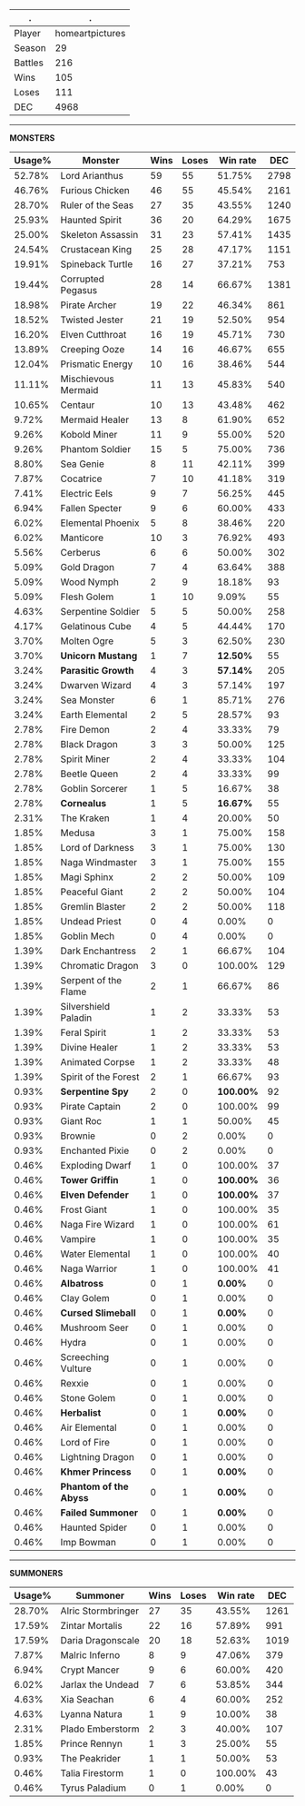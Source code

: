 .|.
|-|-
Player|homeartpictures
Season|29
Battles|216
Wins|105
Loses|111
DEC|4968

---
**MONSTERS**

Usage%|Monster|Wins|Loses|Win rate|DEC|
-|-|-|-|-|-|
52.78%|Lord Arianthus|59|55|51.75%|2798|
46.76%|Furious Chicken|46|55|45.54%|2161|
28.70%|Ruler of the Seas|27|35|43.55%|1240|
25.93%|Haunted Spirit|36|20|64.29%|1675|
25.00%|Skeleton Assassin|31|23|57.41%|1435|
24.54%|Crustacean King|25|28|47.17%|1151|
19.91%|Spineback Turtle|16|27|37.21%|753|
19.44%|Corrupted Pegasus|28|14|66.67%|1381|
18.98%|Pirate Archer|19|22|46.34%|861|
18.52%|Twisted Jester|21|19|52.50%|954|
16.20%|Elven Cutthroat|16|19|45.71%|730|
13.89%|Creeping Ooze|14|16|46.67%|655|
12.04%|Prismatic Energy|10|16|38.46%|544|
11.11%|Mischievous Mermaid|11|13|45.83%|540|
10.65%|Centaur|10|13|43.48%|462|
9.72%|Mermaid Healer|13|8|61.90%|652|
9.26%|Kobold Miner|11|9|55.00%|520|
9.26%|Phantom Soldier|15|5|75.00%|736|
8.80%|Sea Genie|8|11|42.11%|399|
7.87%|Cocatrice|7|10|41.18%|319|
7.41%|Electric Eels|9|7|56.25%|445|
6.94%|Fallen Specter|9|6|60.00%|433|
6.02%|Elemental Phoenix|5|8|38.46%|220|
6.02%|Manticore|10|3|76.92%|493|
5.56%|Cerberus|6|6|50.00%|302|
5.09%|Gold Dragon|7|4|63.64%|388|
5.09%|Wood Nymph|2|9|18.18%|93|
5.09%|Flesh Golem|1|10|9.09%|55|
4.63%|Serpentine Soldier|5|5|50.00%|258|
4.17%|Gelatinous Cube|4|5|44.44%|170|
3.70%|Molten Ogre|5|3|62.50%|230|
3.70%|**Unicorn Mustang**|1|7|**12.50%**|55|
3.24%|**Parasitic Growth**|4|3|**57.14%**|205|
3.24%|Dwarven Wizard|4|3|57.14%|197|
3.24%|Sea Monster|6|1|85.71%|276|
3.24%|Earth Elemental|2|5|28.57%|93|
2.78%|Fire Demon|2|4|33.33%|79|
2.78%|Black Dragon|3|3|50.00%|125|
2.78%|Spirit Miner|2|4|33.33%|104|
2.78%|Beetle Queen|2|4|33.33%|99|
2.78%|Goblin Sorcerer|1|5|16.67%|38|
2.78%|**Cornealus**|1|5|**16.67%**|55|
2.31%|The Kraken|1|4|20.00%|50|
1.85%|Medusa|3|1|75.00%|158|
1.85%|Lord of Darkness|3|1|75.00%|130|
1.85%|Naga Windmaster|3|1|75.00%|155|
1.85%|Magi Sphinx|2|2|50.00%|109|
1.85%|Peaceful Giant|2|2|50.00%|104|
1.85%|Gremlin Blaster|2|2|50.00%|118|
1.85%|Undead Priest|0|4|0.00%|0|
1.85%|Goblin Mech|0|4|0.00%|0|
1.39%|Dark Enchantress|2|1|66.67%|104|
1.39%|Chromatic Dragon|3|0|100.00%|129|
1.39%|Serpent of the Flame|2|1|66.67%|86|
1.39%|Silvershield Paladin|1|2|33.33%|53|
1.39%|Feral Spirit|1|2|33.33%|53|
1.39%|Divine Healer|1|2|33.33%|53|
1.39%|Animated Corpse|1|2|33.33%|48|
1.39%|Spirit of the Forest|2|1|66.67%|93|
0.93%|**Serpentine Spy**|2|0|**100.00%**|92|
0.93%|Pirate Captain|2|0|100.00%|99|
0.93%|Giant Roc|1|1|50.00%|45|
0.93%|Brownie|0|2|0.00%|0|
0.93%|Enchanted Pixie|0|2|0.00%|0|
0.46%|Exploding Dwarf|1|0|100.00%|37|
0.46%|**Tower Griffin**|1|0|**100.00%**|36|
0.46%|**Elven Defender**|1|0|**100.00%**|37|
0.46%|Frost Giant|1|0|100.00%|35|
0.46%|Naga Fire Wizard|1|0|100.00%|61|
0.46%|Vampire|1|0|100.00%|35|
0.46%|Water Elemental|1|0|100.00%|40|
0.46%|Naga Warrior|1|0|100.00%|41|
0.46%|**Albatross**|0|1|**0.00%**|0|
0.46%|Clay Golem|0|1|0.00%|0|
0.46%|**Cursed Slimeball**|0|1|**0.00%**|0|
0.46%|Mushroom Seer|0|1|0.00%|0|
0.46%|Hydra|0|1|0.00%|0|
0.46%|Screeching Vulture|0|1|0.00%|0|
0.46%|Rexxie|0|1|0.00%|0|
0.46%|Stone Golem|0|1|0.00%|0|
0.46%|**Herbalist**|0|1|**0.00%**|0|
0.46%|Air Elemental|0|1|0.00%|0|
0.46%|Lord of Fire|0|1|0.00%|0|
0.46%|Lightning Dragon|0|1|0.00%|0|
0.46%|**Khmer Princess**|0|1|**0.00%**|0|
0.46%|**Phantom of the Abyss**|0|1|**0.00%**|0|
0.46%|**Failed Summoner**|0|1|**0.00%**|0|
0.46%|Haunted Spider|0|1|0.00%|0|
0.46%|Imp Bowman|0|1|0.00%|0|

---
**SUMMONERS**

Usage%|Summoner|Wins|Loses|Win rate|DEC|
-|-|-|-|-|-|
28.70%|Alric Stormbringer|27|35|43.55%|1261|
17.59%|Zintar Mortalis|22|16|57.89%|991|
17.59%|Daria Dragonscale|20|18|52.63%|1019|
7.87%|Malric Inferno|8|9|47.06%|379|
6.94%|Crypt Mancer|9|6|60.00%|420|
6.02%|Jarlax the Undead|7|6|53.85%|344|
4.63%|Xia Seachan|6|4|60.00%|252|
4.63%|Lyanna Natura|1|9|10.00%|38|
2.31%|Plado Emberstorm|2|3|40.00%|107|
1.85%|Prince Rennyn|1|3|25.00%|55|
0.93%|The Peakrider|1|1|50.00%|53|
0.46%|Talia Firestorm|1|0|100.00%|43|
0.46%|Tyrus Paladium|0|1|0.00%|0|
